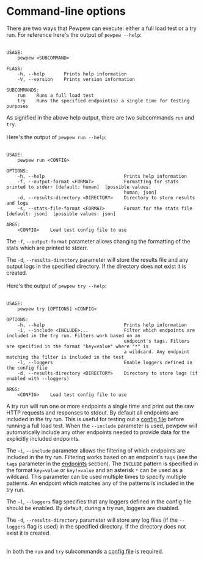 # Command-line options

There are two ways that Pewpew can execute: either a full load test or a try run. For reference here's the output of `pewpew --help`:
<br/><br/>

```
USAGE:
    pewpew <SUBCOMMAND>

FLAGS:
    -h, --help       Prints help information
    -V, --version    Prints version information

SUBCOMMANDS:
    run    Runs a full load test
    try    Runs the specified endpoint(s) a single time for testing purposes
```

As signified in the above help output, there are two subcommands `run` and `try`.
<br/><br/>
Here's the output of `pewpew run --help`:
<br/><br/>

```
USAGE:
    pewpew run <CONFIG>

OPTIONS:
    -h, --help                             Prints help information
    -f, --output-format <FORMAT>           Formatting for stats printed to stderr [default: human]  [possible values:
                                           human, json]
    -d, --results-directory <DIRECTORY>    Directory to store results and logs
    -s, --stats-file-format <FORMAT>       Format for the stats file [default: json]  [possible values: json]

ARGS:
    <CONFIG>    Load test config file to use
```

The `-f`, `--output-format` parameter allows changing the formatting of the stats which are printed to stderr.

The `-d`, `--results-directory` parameter will store the results file and any output logs in the specified directory. If the directory does not exist it is created.
<br/><br/>
Here's the output of `pewpew try --help`:
<br/><br/>

```
USAGE:
    pewpew try [OPTIONS] <CONFIG>

OPTIONS:
    -h, --help                             Prints help information
    -i, --include <INCLUDE>...             Filter which endpoints are included in the try run. Filters work based on an
                                           endpoint's tags. Filters are specified in the format "key=value" where "*" is
                                           a wildcard. Any endpoint matching the filter is included in the test
    -l, --loggers                          Enable loggers defined in the config file
    -d, --results-directory <DIRECTORY>    Directory to store logs (if enabled with --loggers)

ARGS:
    <CONFIG>    Load test config file to use
```

A try run will run one or more endpoints a single time and print out the raw HTTP requests and responses to stdout. By default all endpoints are included in the try run. This is useful for testing out a [config file](./config.md) before running a full load test. When the `--include` parameter is used, pewpew will automatically include any other endpoints needed to provide data for the explicitly included endpoints.

The `-i`, `--include` parameter allows the filtering of which endpoints are included in the try run. Filtering works based on an endpoint's `tags` (see the `tags` parameter in the [endpoints](./config/endpoints-section.md) section). The `INCLUDE` pattern is specified in the format `key=value` or `key!=value` and an asterisk `*` can be used as a wildcard. This parameter can be used multiple times to specify multiple patterns. An endpoint which matches any of the patterns is included in the try run.

The `-l`, `--loggers` flag specifies that any loggers defined in the config file should be enabled. By default, during a try run, loggers are disabled.

The `-d`, `--results-directory` parameter will store any log files (if the `--loggers` flag is used) in the specified directory. If the directory does not exist it is created.
<br/><br/>

In both the `run` and `try` subcommands a [config file](./config.md) is required.